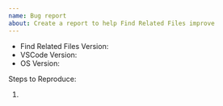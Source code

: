 ```yaml
---
name: Bug report
about: Create a report to help Find Related Files improve
---
```


<!-- Please search existing issues to avoid creating duplicates. -->
<!-- Also for any intermittent issues, please enable output channel logging by setting `"findrelated.outputLevel": "debug"` in your settings.json. This will enable logging to the `FindRelated` channel in the Output pane. Once enabled, please attempt to reproduce the issue (if possible) and attach the output.
-->

- Find Related Files Version:
  <!-- Use Help > Report Issue to prefill these. -->
- VSCode Version:
- OS Version:

Steps to Reproduce:

1.
